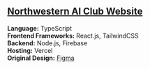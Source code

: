 ## [Northwestern AI Club Website](https://northwestern-ai-club.vercel.app)

**Language:** TypeScript
<br />
**Frontend Frameworks:** React.js, TailwindCSS
<br />
**Backend:** Node.js, Firebase
<br />
**Hosting:** Vercel
<br />
**Original Design:** [Figma](https://www.figma.com/design/v1LQ05pkop7VuLCs3te2Cu/Northwestern-AI-Website?node-id=0-1&t=g7WQGmDICAlz3iRA-1)
